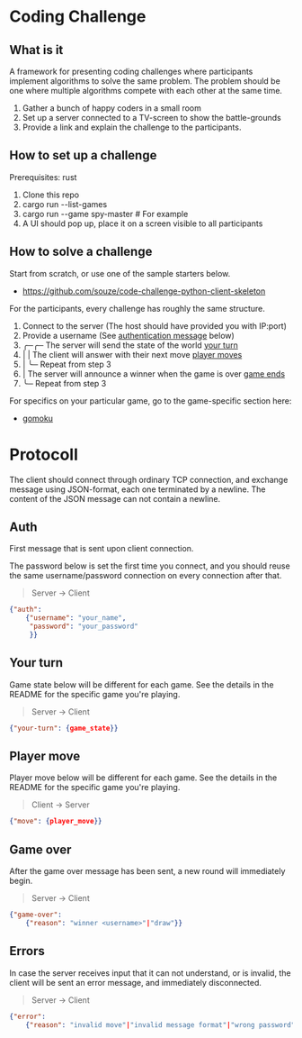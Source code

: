 # Coding Challenge

## What is it

A framework for presenting coding challenges where participants implement algorithms to solve the same problem. The problem should be one where multiple algorithms compete with each other at the same time.

1. Gather a bunch of happy coders in a small room
2. Set up a server connected to a TV-screen to show the battle-grounds
3. Provide a link and explain the challenge to the participants.


## How to set up a challenge

Prerequisites: rust

1. Clone this repo
2. cargo run --list-games
3. cargo run --game spy-master # For example
4. A UI should pop up, place it on a screen visible to all participants

## How to solve a challenge

Start from scratch, or use one of the sample starters below.

* https://github.com/souze/code-challenge-python-client-skeleton

For the participants, every challenge has roughly the same structure.

1. Connect to the server (The host should have provided you with IP:port)
2. Provide a username (See [authentication message](#auth) below)
3. ╭─╭─ The server will send the state of the world [your turn](#your-turn)
4. | |  The client will answer with their next move [player moves](#player-move)
5. | ╰─ Repeat from step 3
6. |  The server will announce a winner when the game is over [game ends](#game-over)
7. ╰─ Repeat from step 3

For specifics on your particular game, go to the game-specific section here:

* [gomoku](src/games/gomoku.md)

# Protocoll

The client should connect through ordinary TCP connection, and exchange message using JSON-format, each one terminated by a newline. The content of the JSON message can not contain a newline.

## Auth

First message that is sent upon client connection.

The password below is set the first time you connect, and you should reuse the same username/password connection on every connection after that.

> Server -> Client

```json
{"auth":
    {"username": "your_name",
     "password": "your_password"
     }}
```

## Your turn

Game state below will be different for each game. See the details in the README for the specific game you're playing.

> Server -> Client

```json
{"your-turn": {game_state}}
```

## Player move

Player move below will be different for each game. See the details in the README for the specific game you're playing.

> Client -> Server

```json
{"move": {player_move}}
```

## Game over

After the game over message has been sent, a new round will immediately begin.

> Server -> Client

```json
{"game-over":
    {"reason": "winner <username>"|"draw"}}
```

## Errors

In case the server receives input that it can not understand, or is invalid, the client will be sent an error message, and immediately disconnected.

> Server -> Client

```json
{"error":
    {"reason": "invalid move"|"invalid message format"|"wrong password"}}
```